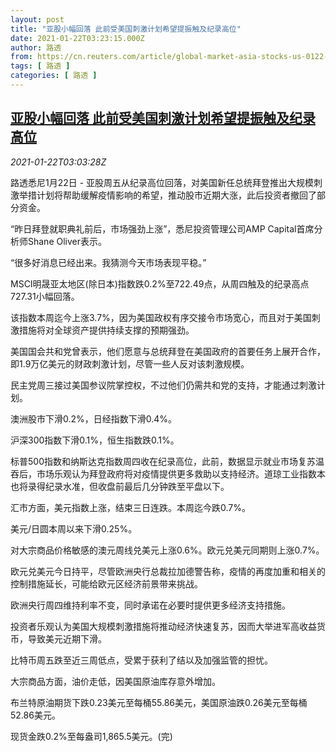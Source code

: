 ```yaml
---
layout: post
title: "亚股小幅回落 此前受美国刺激计划希望提振触及纪录高位"
date: 2021-01-22T03:23:15.000Z
author: 路透
from: https://cn.reuters.com/article/global-market-asia-stocks-us-0122-idCNKBS29R0CE
tags: [ 路透 ]
categories: [ 路透 ]
---
```

<!--1611285795000-->
[亚股小幅回落 此前受美国刺激计划希望提振触及纪录高位](https://cn.reuters.com/article/global-market-asia-stocks-us-0122-idCNKBS29R0CE)
------

<div>
<div><i>2021-01-22T03:03:28Z</i></div><p>路透悉尼1月22日 - 亚股周五从纪录高位回落，对美国新任总统拜登推出大规模刺激举措计划将帮助缓解疫情影响的希望，推动股市近期大涨，此后投资者撤回了部分资金。</p><p>“昨日拜登就职典礼前后，市场强劲上涨”，悉尼投资管理公司AMP Capital首席分析师Shane Oliver表示。</p><p>“很多好消息已经出来。我猜测今天市场表现平稳。”</p><p>MSCI明晟亚太地区(除日本)指数跌0.2%至722.49点，从周四触及的纪录高点727.31小幅回落。</p><p>该指数本周迄今上涨3.7%，因为美国政权有序交接令市场宽心，而且对于美国刺激措施将对全球资产提供持续支撑的预期强劲。</p><p>美国国会共和党曾表示，他们愿意与总统拜登在美国政府的首要任务上展开合作，即1.9万亿美元的财政刺激计划，尽管一些人反对该刺激规模。</p><p>民主党周三接过美国参议院掌控权，不过他们仍需共和党的支持，才能通过刺激计划。</p><p>澳洲股市下滑0.2%，日经指数下滑0.4%。</p><p>沪深300指数下滑0.1%，恒生指数跌0.1%。</p><p>标普500指数和纳斯达克指数周四收在纪录高位，此前，数据显示就业市场复苏温吞后，市场乐观认为拜登政府将对疫情提供更多救助以支持经济。道琼工业指数本也将录得纪录水准，但收盘前最后几分钟跌至平盘以下。</p><p>汇市方面，美元指数上涨，结束三日连跌。本周迄今跌0.7%。</p><p>美元/日圆本周以来下滑0.25%。</p><p>对大宗商品价格敏感的澳元周线兑美元上涨0.6%。欧元兑美元同期则上涨0.7%。</p><p>欧元兑美元今日持平，尽管欧洲央行总裁拉加德警告称，疫情的再度加重和相关的控制措施延长，可能给欧元区经济前景带来挑战。</p><p>欧洲央行周四维持利率不变，同时承诺在必要时提供更多经济支持措施。</p><p>投资者乐观认为美国大规模刺激措施将推动经济快速复苏，因而大举进军高收益货币，导致美元近期下滑。</p><p>比特币周五跌至近三周低点，受累于获利了结以及加强监管的担忧。</p><p>大宗商品方面，油价走低，因美国原油库存意外增加。</p><p>布兰特原油期货下跌0.23美元至每桶55.86美元，美国原油跌0.26美元至每桶52.86美元。</p><p>现货金跌0.2%至每盎司1,865.5美元。(完)</p>
</div>
